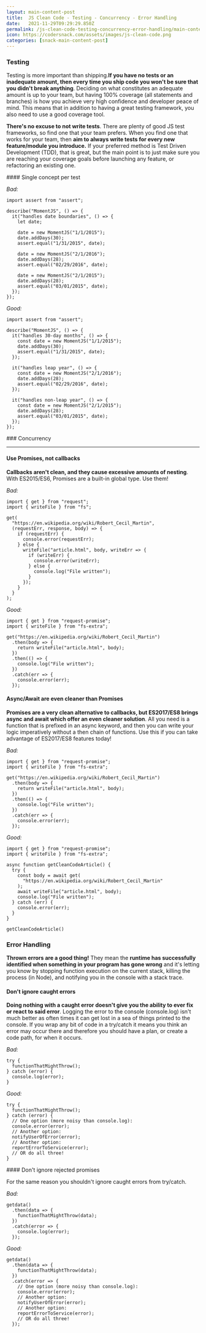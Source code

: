 ```yaml
---
layout: main-content-post
title:  JS Clean Code - Testing - Concurrency - Error Handling
date:   2021-11-29T09:29:29.850Z
permalink: /js-clean-code-testing-concurrency-error-handling/main-content/
icon: https://codersnack.com/assets/images/js-clean-code.png
categories: [snack-main-content-post]
---
```



### Testing

Testing is more important than shipping.**If you have no tests or an inadequate amount, then every time you ship code you won't be sure that you didn't break anything**. Deciding on what constitutes an adequate amount is up to your team, but having 100% coverage (all statements and branches) is how you achieve very high confidence and developer peace of mind. This means that in addition to having a great testing framework, you also need to use a good coverage tool.

**There's no excuse to not write tests**. There are plenty of good JS test frameworks, so find one that your team prefers. When you find one that works for your team, then **aim to always write tests for every new feature/module you introduce.** If your preferred method is Test Driven Development (TDD), that is great, but the main point is to just make sure you are reaching your coverage goals before launching any feature, or refactoring an existing one.

#### Single concept per test

*Bad:*
``` 
import assert from "assert";

describe("MomentJS", () => {
  it("handles date boundaries", () => {
    let date;

    date = new MomentJS("1/1/2015");
    date.addDays(30);
    assert.equal("1/31/2015", date);

    date = new MomentJS("2/1/2016");
    date.addDays(28);
    assert.equal("02/29/2016", date);

    date = new MomentJS("2/1/2015");
    date.addDays(28);
    assert.equal("03/01/2015", date);
  });
});
```
*Good:*
```
import assert from "assert";

describe("MomentJS", () => {
  it("handles 30-day months", () => {
    const date = new MomentJS("1/1/2015");
    date.addDays(30);
    assert.equal("1/31/2015", date);
  });

  it("handles leap year", () => {
    const date = new MomentJS("2/1/2016");
    date.addDays(28);
    assert.equal("02/29/2016", date);
  });

  it("handles non-leap year", () => {
    const date = new MomentJS("2/1/2015");
    date.addDays(28);
    assert.equal("03/01/2015", date);
  });
});
```

### Concurrency
********

#### Use Promises, not callbacks

**Callbacks aren't clean, and they cause excessive amounts of nesting**. With ES2015/ES6, Promises are a built-in global type. Use them!

*Bad:*
```
import { get } from "request";
import { writeFile } from "fs";

get(
  "https://en.wikipedia.org/wiki/Robert_Cecil_Martin",
  (requestErr, response, body) => {
    if (requestErr) {
      console.error(requestErr);
    } else {
      writeFile("article.html", body, writeErr => {
        if (writeErr) {
          console.error(writeErr);
        } else {
          console.log("File written");
        }
      });
    }
  }
);
```

*Good:*
```
import { get } from "request-promise";
import { writeFile } from "fs-extra";

get("https://en.wikipedia.org/wiki/Robert_Cecil_Martin")
  .then(body => {
    return writeFile("article.html", body);
  })
  .then(() => {
    console.log("File written");
  })
  .catch(err => {
    console.error(err);
  });
```


#### Async/Await are even cleaner than Promises

**Promises are a very clean alternative to callbacks, but ES2017/ES8 brings async and await which offer an even cleaner solution**. All you need is a function that is prefixed in an async keyword, and then you can write your logic imperatively without a then chain of functions. Use this if you can take advantage of ES2017/ES8 features today!

*Bad:*
```
import { get } from "request-promise";
import { writeFile } from "fs-extra";

get("https://en.wikipedia.org/wiki/Robert_Cecil_Martin")
  .then(body => {
    return writeFile("article.html", body);
  })
  .then(() => {
    console.log("File written");
  })
  .catch(err => {
    console.error(err);
  });
```

*Good:*
```
import { get } from "request-promise";
import { writeFile } from "fs-extra";

async function getCleanCodeArticle() {
  try {
    const body = await get(
      "https://en.wikipedia.org/wiki/Robert_Cecil_Martin"
    );
    await writeFile("article.html", body);
    console.log("File written");
  } catch (err) {
    console.error(err);
  }
}

getCleanCodeArticle()
```


### Error Handling

**Thrown errors are a good thing!** They mean the **runtime has successfully identified when something in your program has gone wrong** and it's letting you know by stopping function execution on the current stack, killing the process (in Node), and notifying you in the console with a stack trace.

#### Don't ignore caught errors

**Doing nothing with a caught error doesn't give you the ability to ever fix or react to said error**. Logging the error to the console (console.log) isn't much better as often times it can get lost in a sea of things printed to the console. If you wrap any bit of code in a try/catch it means you think an error may occur there and therefore you should have a plan, or create a code path, for when it occurs.

*Bad:*
```
try {
  functionThatMightThrow();
} catch (error) {
  console.log(error);
}
```
*Good:*

```
try {
  functionThatMightThrow();
} catch (error) {
  // One option (more noisy than console.log):
  console.error(error);
  // Another option:
  notifyUserOfError(error);
  // Another option:
  reportErrorToService(error);
  // OR do all three!
}
```

#### Don't ignore rejected promises

For the same reason you shouldn't ignore caught errors from try/catch.

*Bad:*
```
getdata()
  .then(data => {
    functionThatMightThrow(data);
  })
  .catch(error => {
    console.log(error);
  });
```

*Good:*

```
getdata()
  .then(data => {
    functionThatMightThrow(data);
  })
  .catch(error => {
    // One option (more noisy than console.log):
    console.error(error);
    // Another option:
    notifyUserOfError(error);
    // Another option:
    reportErrorToService(error);
    // OR do all three!
  });
```